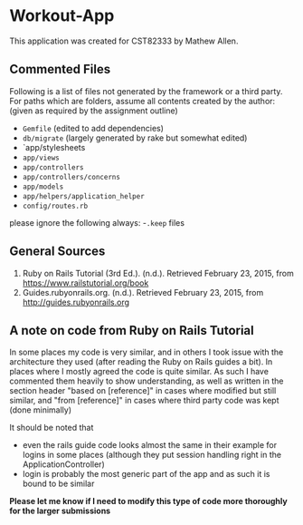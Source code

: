 Workout-App
===========

This application was created for CST82333 by Mathew Allen.


Commented Files
---------------
Following is a list of files not generated by the framework or a third party.
For paths which are folders, assume all contents created by the author:
(given as required by the assignment outline)
- `Gemfile` (edited to add dependencies)
- `db/migrate` (largely generated by rake but somewhat edited)
- `app/stylesheets
- `app/views`
- `app/controllers`
- `app/controllers/concerns`
- `app/models`
- `app/helpers/application_helper`
- `config/routes.rb`

please ignore the following always:
-`.keep` files

General Sources
---------------
1. Ruby on Rails Tutorial (3rd Ed.). (n.d.). Retrieved February 23, 2015, from https://www.railstutorial.org/book
2. Guides.rubyonrails.org. (n.d.). Retrieved February 23, 2015, from http://guides.rubyonrails.org

A note on code from Ruby on Rails Tutorial
------------------------------------------
In some places my code is very similar, and in others I took issue with the architecture they used (after reading the Ruby on Rails guides a bit). In places where I mostly agreed the code is quite similar. As such I have commented them heavily to show understanding, as well as written in the section header "based on [reference]" in cases where modified but still similar, and "from [reference]" in cases where third party code was kept (done minimally)

It should be noted that
- even the rails guide code looks almost the same in their example for logins in some places (although they put session handling right in the ApplicationController)
- login is probably the most generic part of the app and as such it is bound to be similar

**Please let me know if I need to modify this type of code more thoroughly for the larger submissions**
